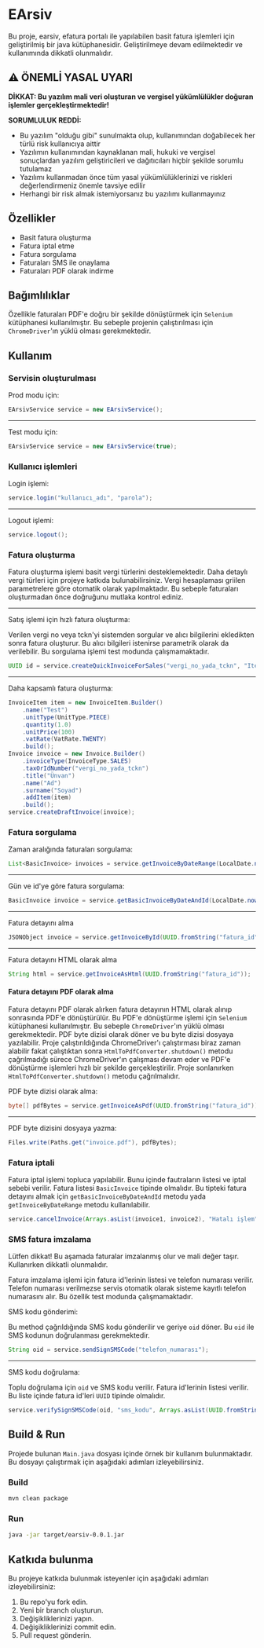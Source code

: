# EArsiv

Bu proje, earsiv, efatura portalı ile yapılabilen basit fatura işlemleri için geliştirilmiş bir java kütüphanesidir. Geliştirilmeye devam edilmektedir ve kullanımında dikkatli olunmalıdır.

## ⚠️ ÖNEMLİ YASAL UYARI

**DİKKAT: Bu yazılım mali veri oluşturan ve vergisel yükümlülükler doğuran işlemler gerçekleştirmektedir!**

**SORUMLULUK REDDİ:**
- Bu yazılım "olduğu gibi" sunulmakta olup, kullanımından doğabilecek her türlü risk kullanıcıya aittir
- Yazılımın kullanımından kaynaklanan mali, hukuki ve vergisel sonuçlardan yazılım geliştiricileri ve dağıtıcıları hiçbir şekilde sorumlu tutulamaz
- Yazılımı kullanmadan önce tüm yasal yükümlülüklerinizi ve riskleri değerlendirmeniz önemle tavsiye edilir
- Herhangi bir risk almak istemiyorsanız bu yazılımı kullanmayınız


## Özellikler

- Basit fatura oluşturma
- Fatura iptal etme
- Fatura sorgulama
- Faturaları SMS ile onaylama
- Faturaları PDF olarak indirme

## Bağımlılıklar

Özellikle faturaları PDF'e doğru bir şekilde dönüştürmek için `Selenium` kütüphanesi kullanılmıştır. Bu sebeple projenin çalıştırılması için `ChromeDriver`'ın yüklü olması gerekmektedir.

## Kullanım

### Servisin oluşturulması

Prod modu için:

```java
EArsivService service = new EArsivService();
```

---
Test modu için:

```java
EArsivService service = new EArsivService(true);
```

### Kullanıcı işlemleri

Login işlemi:

```java
service.login("kullanıcı_adı", "parola");
```

---
Logout işlemi:

```java
service.logout();
```

### Fatura oluşturma

Fatura oluşturma işlemi basit vergi türlerini desteklemektedir. Daha detaylı vergi türleri için projeye katkıda bulunabilirsiniz.
Vergi hesaplaması griilen parametrelere göre otomatik olarak yapılmaktadır. Bu sebeple faturaları oluşturmadan önce doğruğunu mutlaka kontrol ediniz.

---
Satış işlemi için hızlı fatura oluşturma:

Verilen vergi no veya tckn'yi sistemden sorgular ve alıcı bilgilerini ekledikten sonra fatura oluşturur. Bu alıcı bilgileri istenirse parametrik olarak da verilebilir. Bu sorgulama işlemi test modunda çalışmamaktadır.

```java
UUID id = service.createQuickInvoiceForSales("vergi_no_yada_tckn", "Item Name", UnitType.PIECE, 1.0, 100.0, VatRate.TWENTY, 0.0);
```

---
Daha kapsamlı fatura oluşturma:

```java
InvoiceItem item = new InvoiceItem.Builder()
    .name("Test")
    .unitType(UnitType.PIECE)
    .quantity(1.0)
    .unitPrice(100)
    .vatRate(VatRate.TWENTY)
    .build();
Invoice invoice = new Invoice.Builder()
    .invoiceType(InvoiceType.SALES)
    .taxOrIdNumber("vergi_no_yada_tckn")
    .title("Ünvan")
    .name("Ad")
    .surname("Soyad")
    .addItem(item)
    .build();
service.createDraftInvoice(invoice);
```

### Fatura sorgulama

Zaman aralığında faturaları sorgulama:

```java
List<BasicInvoice> invoices = service.getInvoiceByDateRange(LocalDate.now().minusDays(1), LocalDate.now());
```

---
Gün ve id'ye göre fatura sorgulama:

```java
BasicInvoice invoice = service.getBasicInvoiceByDateAndId(LocalDate.now(), UUID.fromString("fatura_id"));
```

---
Fatura detayını alma

```java
JSONObject invoice = service.getInvoiceById(UUID.fromString("fatura_id"));
```

---
Fatura detayını HTML olarak alma

```java
String html = service.getInvoiceAsHtml(UUID.fromString("fatura_id"));
```

#### Fatura detayını PDF olarak alma

Fatura detayını PDF olarak alırken fatura detayının HTML olarak alınıp sonrasında PDF'e dönüştürülür. Bu PDF'e dönüştürme işlemi için `Selenium` kütüphanesi kullanılmıştır. Bu sebeple `ChromeDriver`'ın yüklü olması gerekmektedir.
PDF byte dizisi olarak döner ve bu byte dizisi dosyaya yazılabilir. Proje çalıştırıldığında ChromeDriver'ı çalıştırması biraz zaman alabilir fakat çalıştıktan sonra `HtmlToPdfConverter.shutdown()` metodu çağrılmadığı sürece ChromeDriver'ın çalışması devam eder ve PDF'e dönüştürme işlemleri hızlı bir şekilde gerçekleştirilir. Proje sonlanırken `HtmlToPdfConverter.shutdown()` metodu çağrılmalıdır.

PDF byte dizisi olarak alma:

```java
byte[] pdfBytes = service.getInvoiceAsPdf(UUID.fromString("fatura_id"));
```

---
PDF byte dizisini dosyaya yazma:

```java
Files.write(Paths.get("invoice.pdf"), pdfBytes);
```

### Fatura iptali

Fatura iptal işlemi topluca yapılabilir. Bunu içinde fautraların listesi ve iptal sebebi verilir. Fatura listesi `BasicInvoice` tipinde olmalıdır. Bu tipteki fatura detayını almak için `getBasicInvoiceByDateAndId` metodu yada `getInvoiceByDateRange` metodu kullanılabilir.

```java
service.cancelInvoice(Arrays.asList(invoice1, invoice2), "Hatalı işlem");
```

### SMS fatura imzalama

Lütfen dikkat! Bu aşamada faturalar imzalanmış olur ve mali değer taşır. Kullanırken dikkatli olunmalıdır.

Fatura imzalama işlemi için fatura id'lerinin listesi ve telefon numarası verilir. Telefon numarası verilmezse servis otomatik olarak sisteme kayıtlı telefon numarasını alır. Bu özellik test modunda çalışmamaktadır.

SMS kodu gönderimi:

Bu method çağrıldığında SMS kodu gönderilir ve geriye `oid` döner. Bu `oid` ile SMS kodunun doğrulanması gerekmektedir.

```java
String oid = service.sendSignSMSCode("telefon_numarası");
```

---
SMS kodu doğrulama:

Toplu doğrulama için `oid` ve SMS kodu verilir. Fatura id'lerinin listesi verilir. Bu liste içinde fatura id'leri `UUID` tipinde olmalıdır.

```java
service.verifySignSMSCode(oid, "sms_kodu", Arrays.asList(UUID.fromString("fatura_id_1"), UUID.fromString("fatura_id_2")));
```

## Build & Run

Projede bulunan `Main.java` dosyası içinde örnek bir kullanım bulunmaktadır. Bu dosyayı çalıştırmak için aşağıdaki adımları izleyebilirsiniz.

### Build

```bash
mvn clean package
```

### Run

```bash
java -jar target/earsiv-0.0.1.jar
```

## Katkıda bulunma

Bu projeye katkıda bulunmak isteyenler için aşağıdaki adımları izleyebilirsiniz:

1. Bu repo'yu fork edin.
2. Yeni bir branch oluşturun.
3. Değişikliklerinizi yapın.
4. Değişikliklerinizi commit edin.
5. Pull request gönderin.
